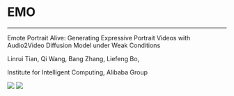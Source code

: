 # EMO

---
Emote Portrait Alive: Generating Expressive Portrait Videos with Audio2Video Diffusion Model under Weak Conditions

Linrui Tian, Qi Wang, Bang Zhang, Liefeng Bo,

Institute for Intelligent Computing, Alibaba Group

<a href='https://humanaigc.github.io/emote-portrait-alive/'><img src='https://img.shields.io/badge/Project-Page-Green'></a>
<a href='https://arxiv.org/pdf/'><img src='https://img.shields.io/badge/Paper-Arxiv-red'></a>


